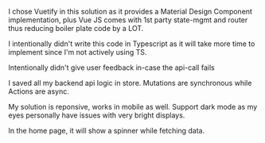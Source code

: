 I chose Vuetify in this solution as it provides a Material Design Component implementation,
plus Vue JS comes with 1st party state-mgmt and router thus reducing boiler plate code by a LOT.

I intentionally didn't write this code in Typescript as it will take more time to implement since I'm not actively using TS.

Intentionally didn't give user feedback in-case the api-call fails

I saved all my backend api logic in store. Mutations are synchronous while Actions are async.

My solution is reponsive, works in mobile as well.
Support dark mode as my eyes personally have issues with very bright displays.

In the home page, it will show a spinner while fetching data.

